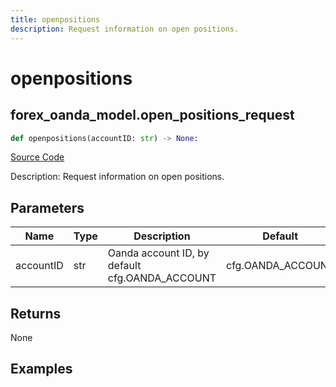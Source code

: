 ```yaml
---
title: openpositions
description: Request information on open positions.
---
```

# openpositions

## forex_oanda_model.open_positions_request

```python
def openpositions(accountID: str) -> None:
```
[Source Code](https://github.com/OpenBB-finance/OpenBBTerminal/tree/main/openbb_terminal/forex/oanda/oanda_model.py#L377)

Description: Request information on open positions.

## Parameters

| Name | Type | Description | Default | Optional |
| ---- | ---- | ----------- | ------- | -------- |
| accountID | str | Oanda account ID, by default cfg.OANDA_ACCOUNT | cfg.OANDA_ACCOUNT | True |

## Returns

None

## Examples

